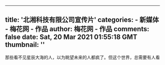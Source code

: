 
---
title: '北湘科技有限公司宣传片'
categories: 
    - 新媒体
    - 梅花网 - 作品
author: 梅花网 - 作品
comments: false
date: Sat, 20 Mar 2021 01:55:18 GMT
thumbnail: ''
---

<div>   
<pre>那些看不见星辰大海的人，以为眺望未来的人都疯了。但这个世界，总需要有人看远一点！</pre>  
</div>
            
